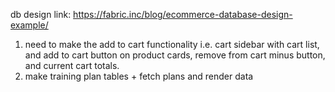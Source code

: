 db design link: https://fabric.inc/blog/ecommerce-database-design-example/

1. need to make the add to cart functionality i.e. cart sidebar with cart list, and add to cart button on product cards, remove from cart minus button, and current cart totals.
2. make training plan tables + fetch plans and render data

